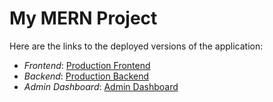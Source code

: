 # My MERN Project

Here are the links to the deployed versions of the application:

- *Frontend*: [Production Frontend](https://prescripto-frontend2.vercel.app)
- *Backend*: [Production Backend](https://prescripto-backend-plum.vercel.app)
- *Admin Dashboard*: [Admin Dashboard](https://prescripto-admin-eta.vercel.app)
